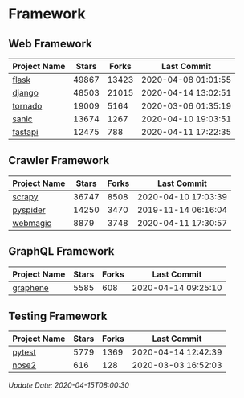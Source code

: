 # Framework

## Web Framework

| Project Name | Stars | Forks | Last Commit |
| ------------ | ----- | ----- | ----------- |
| [flask](https://github.com/pallets/flask) | 49867 | 13423 | 2020-04-08 01:01:55 |
| [django](https://github.com/django/django) | 48503 | 21015 | 2020-04-14 13:02:51 |
| [tornado](https://github.com/tornadoweb/tornado) | 19009 | 5164 | 2020-03-06 01:35:19 |
| [sanic](https://github.com/huge-success/sanic) | 13674 | 1267 | 2020-04-10 19:03:51 |
| [fastapi](https://github.com/tiangolo/fastapi) | 12475 | 788 | 2020-04-11 17:22:35 |

## Crawler Framework

| Project Name | Stars | Forks | Last Commit |
| ------------ | ----- | ----- | ----------- |
| [scrapy](https://github.com/scrapy/scrapy) | 36747 | 8508 | 2020-04-10 17:03:39 |
| [pyspider](https://github.com/binux/pyspider) | 14250 | 3470 | 2019-11-14 06:16:04 |
| [webmagic](https://github.com/code4craft/webmagic) | 8879 | 3748 | 2020-04-11 17:30:57 |

## GraphQL Framework

| Project Name | Stars | Forks | Last Commit |
| ------------ | ----- | ----- | ----------- |
| [graphene](https://github.com/graphql-python/graphene) | 5585 | 608 | 2020-04-14 09:25:10 |

## Testing Framework

| Project Name | Stars | Forks | Last Commit |
| ------------ | ----- | ----- | ----------- |
| [pytest](https://github.com/pytest-dev/pytest) | 5779 | 1369 | 2020-04-14 12:42:39 |
| [nose2](https://github.com/nose-devs/nose2) | 616 | 128 | 2020-03-03 16:52:03 |

*Update Date: 2020-04-15T08:00:30*